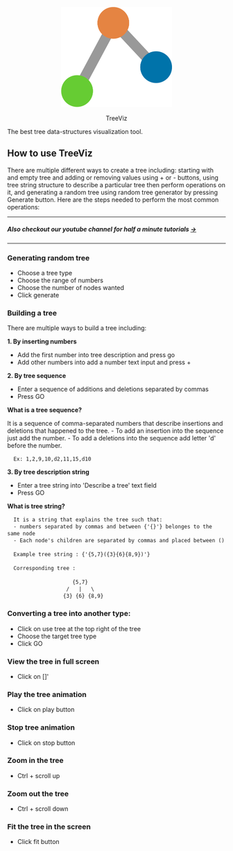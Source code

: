 <p align="center">
    <img width="255.5" height="231" src="./client/public/treeviz.png" alt="TreeViz logo"/>
</p>
<p align="center" font-size="40px"> TreeViz </p>
The best tree data-structures visualization tool.   

## How to use TreeViz
There are multiple different ways to create a tree including: starting with and empty tree
and adding or removing values using + or - buttons, using tree string structure to describe a
particular tree then perform operations on it, and generating a random tree using random tree
generator by pressing Generate button. Here are the steps needed to perform the most common operations:

--------------------------
##### Also checkout our youtube channel for half a minute tutorials [→](https://www.youtube.com/channel/UCK7IL7eG_Dmf0xCuL5gvotg)
--------------------------
### Generating random tree
- Choose a tree type 
- Choose the range of numbers
- Choose the number of nodes wanted
- Click generate

### Building a tree 
There are multiple ways to build a tree including:

**1. By inserting numbers**         
   - Add the first number into tree description and press go
   - Add other numbers into add a number text input and press +
                        

**2. By tree sequence**
   - Enter a sequence of additions and deletions separated by commas
   - Press GO

   **What is a tree sequence?**

   It is a sequence of comma-separated numbers that describe insertions and deletions that happened to the tree.
      - To add an insertion into the sequence just add the number.
      - To add a deletions into the sequence add letter 'd' before the number.

      Ex: 1,2,9,10,d2,11,15,d10

**3. By tree description string**
   - Enter a tree string into 'Describe a tree' text field
   - Press GO

   **What is tree string?**

      It is a string that explains the tree such that:
      - numbers separated by commas and between {'{}'} belonges to the same node
      - Each node's children are separated by commas and placed between ()

      Example tree string : {'{5,7}({3}{6}{8,9})'}

      Corresponding tree :

                         {5,7}
                       /   |   \
                      {3} {6} {8,9}

### Converting a tree into another type:
- Click on use tree at the top right of the tree
- Choose the target tree type 
- Click GO
                            
### View the tree in full screen
- Click on []'

### Play the tree animation
- Click on play button

### Stop tree animation
- Click on stop button

### Zoom in the tree 
- Ctrl + scroll up

### Zoom out the tree 
- Ctrl + scroll down


### Fit the tree in the screen
- Click fit button